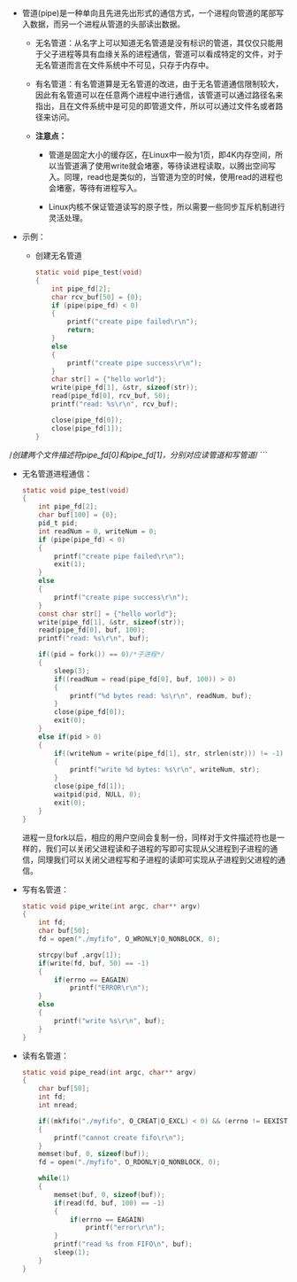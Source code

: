 - 管道(pipe)是一种单向且先进先出形式的通信方式，一个进程向管道的尾部写入数据，而另一个进程从管道的头部读出数据。

  - 无名管道：从名字上可以知道无名管道是没有标识的管道，其仅仅只能用于父子进程等具有血缘关系的进程通信，管道可以看成特定的文件，对于无名管道而言在文件系统中不可见，只存于内存中。

  - 有名管道：有名管道算是无名管道的改进，由于无名管道通信限制较大，因此有名管道可以在任意两个进程中进行通信，该管道可以通过路径名来指出，且在文件系统中是可见的即管道文件，所以可以通过文件名或者路径来访问。

  - **注意点：**

    - 管道是固定大小的缓存区，在Linux中一般为1页，即4K内存空间，所以当管道满了使用write就会堵塞，等待读进程读取，以腾出空间写入。同理，read也是类似的，当管道为空的时候，使用read的进程也会堵塞，等待有进程写入。

    - Linux内核不保证管道读写的原子性，所以需要一些同步互斥机制进行灵活处理。

- 示例：

  - 创建无名管道

    ```c
    static void pipe_test(void)
    {
        int pipe_fd[2];
        char rcv_buf[50] = {0};
        if (pipe(pipe_fd) < 0)
        {
            printf("create pipe failed\r\n");
            return;
        }
        else
        {
            printf("create pipe success\r\n");
        }
        char str[] = {"hello world"};
        write(pipe_fd[1], &str, sizeof(str));
        read(pipe_fd[0], rcv_buf, 50);
        printf("read: %s\r\n", rcv_buf);
    
        close(pipe_fd[0]);
        close(pipe_fd[1]);
    }
/*创建两个文件描述符pipe_fd[0]和pipe_fd[1]，分别对应读管道和写管道*/
    ```
    
  - 无名管道进程通信：
  
    ```c
    static void pipe_test(void)
    {
        int pipe_fd[2];
        char buf[100] = {0};
        pid_t pid;
        int readNum = 0, writeNum = 0;
        if (pipe(pipe_fd) < 0)
        {
            printf("create pipe failed\r\n");
            exit(1);
        }
        else
        {
            printf("create pipe success\r\n");
        }
        const char str[] = {"hello world"};
        write(pipe_fd[1], &str, sizeof(str));
        read(pipe_fd[0], buf, 100);
        printf("read: %s\r\n", buf);
    
        if((pid = fork()) == 0)/*子进程*/
        {
            sleep(3);
            if((readNum = read(pipe_fd[0], buf, 100)) > 0)
            {
                printf("%d bytes read: %s\r\n", readNum, buf);
            }
            close(pipe_fd[0]);
            exit(0);
        }
        else if(pid > 0)
        {
            if((writeNum = write(pipe_fd[1], str, strlen(str))) != -1)
            {
                printf("write %d bytes: %s\r\n", writeNum, str);
            }
            close(pipe_fd[1]);
            waitpid(pid, NULL, 0);
            exit(0);
        }
    }
    ```
  
    进程一旦fork以后，相应的用户空间会复制一份，同样对于文件描述符也是一样的，我们可以关闭父进程读和子进程的写即可实现从父进程到子进程的通信，同理我们可以关闭父进程写和子进程的读即可实现从子进程到父进程的通信。
    
  - 写有名管道：
  
    ```c
    static void pipe_write(int argc, char** argv)
    {
    	int fd;
    	char buf[50];
    	fd = open("./myfifo", O_WRONLY|O_NONBLOCK, 0);
    
    	strcpy(buf ,argv[1]);
    	if(write(fd, buf, 50) == -1)
    	{
    		if(errno == EAGAIN)
    			printf("ERROR\r\n");
    	}
    	else
    	{
    		printf("write %s\r\n", buf);
    	}
    }
    ```
  
  - 读有名管道：
  
    ```c
    static void pipe_read(int argc, char** argv)
    {
    	char buf[50];
    	int fd;
    	int nread;
    
    	if((mkfifo("./myfifo", O_CREAT|O_EXCL) < 0) && (errno != EEXIST))
    	{
    		printf("cannot create fifo\r\n");
    	}	
    	memset(buf, 0, sizeof(buf));
    	fd = open("./myfifo", O_RDONLY|O_NONBLOCK, 0);
    
    	while(1)
    	{
    		memset(buf, 0, sizeof(buf));
    		if(read(fd, buf, 100) == -1)
    		{
    			if(errno == EAGAIN)
    				printf("error\r\n");
    		}
    		printf("read %s from FIFO\n", buf);
    		sleep(1);
    	}
    }
    ```
  
    
